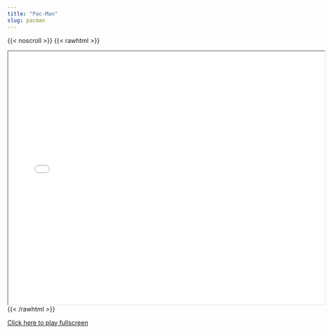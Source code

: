 ```yaml
---
title: "Pac-Man"
slug: pacman
---
```


{{< noscroll >}}
{{< rawhtml >}}
<iframe width="720" height="576" name="iframe" src="/cjs-garchive/pacman/index.html"></iframe>
{{< /rawhtml >}}

[Click here to play fullscreen](/cjs-garchive/pacman)